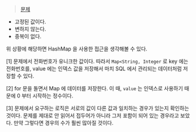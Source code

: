 > [문제](https://school.programmers.co.kr/learn/courses/30/lessons/42577)

- 고정된 값이다.
- 변하지 않는다.
- 중복이 없다.

위 상황에 해당하면 HashMap 을 사용한 접근을 생각해볼 수 있다.

[1] 문제에서 전화번호가 유니크한 값이다. 따라서 `Map<String, Integer` 로 key 에는 전화번호를, value 에는 인덱스 값을 저장해서 마치 SQL 에서 관리되는 데이터처럼 저장할 수 있다.

[2] for 문을 돌면서 Map 에 데이터를 저장한다. 이 때, `value` 는 인덱스로 사용하기 때문에 0 부터 시작하는 정수이다.

[3] 문제에서 요구하는 로직은 서로의 값이 다른 값과 일치하는 경우가 있는지 확인하는 것이다. 문제를 제대로 안 읽어서 접두어가 아니라 그저 포함이 되어 있는 경우라고 보았다. 만약 그렇다면 경우의 수가 훨씬 많아질 것이다.








